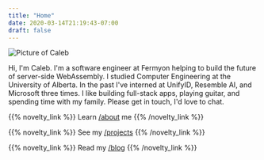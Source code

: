 ```yaml
---
title: "Home"
date: 2020-03-14T21:19:43-07:00
draft: false
---
```


<img src="/caleb_circle.png" alt="Picture of Caleb" class="mx-auto w-48 sm:w-64 mb-6"/>

Hi, I'm Caleb. I'm a software engineer at Fermyon helping to build the future of server-side WebAssembly. I studied Computer Engineering at the University of Alberta. In the past I've interned at UnifyID, Resemble AI, and Microsoft three times. I like building full-stack apps, playing guitar, and spending time with my family. Please get in touch, I'd love to chat.

{{% novelty_link %}}
Learn [/about](/about/) me
{{% /novelty_link %}}

{{% novelty_link %}}
See my [/projects](/projects/)
{{% /novelty_link %}}

{{% novelty_link %}}
Read my [/blog](/blog/)
{{% /novelty_link %}}
